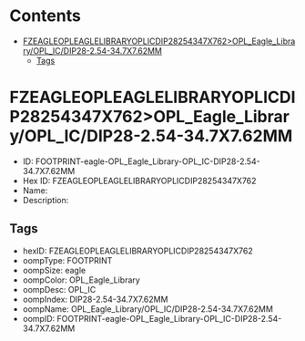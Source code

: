 



Contents
========

* [FZEAGLEOPLEAGLELIBRARYOPLICDIP28254347X762>OPL_Eagle_Library/OPL_IC/DIP28-2.54-34.7X7.62MM](#fzeagleopleaglelibraryoplicdip28254347x762opl_eagle_libraryopl_icdip28-254-347x762mm)
	* [Tags](#tags)

# FZEAGLEOPLEAGLELIBRARYOPLICDIP28254347X762>OPL_Eagle_Library/OPL_IC/DIP28-2.54-34.7X7.62MM

- ID: FOOTPRINT-eagle-OPL_Eagle_Library-OPL_IC-DIP28-2.54-34.7X7.62MM
- Hex ID: FZEAGLEOPLEAGLELIBRARYOPLICDIP28254347X762
- Name: 
- Description: 

## Tags

- hexID: FZEAGLEOPLEAGLELIBRARYOPLICDIP28254347X762
- oompType: FOOTPRINT
- oompSize: eagle
- oompColor: OPL_Eagle_Library
- oompDesc: OPL_IC
- oompIndex: DIP28-2.54-34.7X7.62MM
- oompName: OPL_Eagle_Library/OPL_IC/DIP28-2.54-34.7X7.62MM
- oompID: FOOTPRINT-eagle-OPL_Eagle_Library-OPL_IC-DIP28-2.54-34.7X7.62MM
